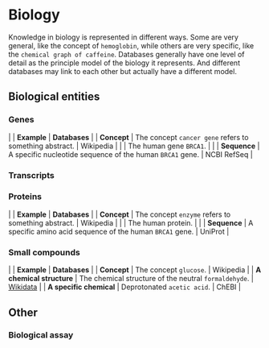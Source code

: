 # Biology

Knowledge in biology is represented in different ways. Some are very general, like the concept of `hemoglobin`,
while others are very specific, like the `chemical graph of caffeine`. Databases generally have one level of
detail as the principle model of the biology it represents. And different databases may link to each other
but actually have a different model.

## Biological entities

### Genes

| | **Example** | **Databases** |
| **Concept**  | The concept `cancer gene` refers to something abstract. | Wikipedia |
|              | The human gene `BRCA1`. | |
| **Sequence** | A specific nucleotide sequence of the human `BRCA1` gene. | NCBI RefSeq |

### Transcripts

### Proteins

| | **Example** | **Databases** |
| **Concept**  | The concept `enzyme` refers to something abstract. | Wikipedia |
|              | The human protein. | |
| **Sequence** | A specific amino acid sequence of the human `BRCA1` gene. | UniProt |

### Small compounds

| | **Example** | **Databases** |
| **Concept**  | The concept `glucose`. | Wikipedia |
| **A chemical structure** | The chemical structure of the neutral `formaldehyde`. | [Wikidata](wikidata.i.md) |
| **A specific chemical** | Deprotonated `acetic acid`. | ChEBI |

## Other

### Biological assay
